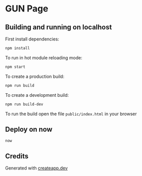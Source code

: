 # GUN Page

## Building and running on localhost

First install dependencies:

```sh
npm install
```

To run in hot module reloading mode:

```sh
npm start
```

To create a production build:

```sh
npm run build
```

To create a development build:

```sh
npm run build-dev
```

To run the build open the file `public/index.html` in your browser

## Deploy on now

```
now
```

## Credits

Generated with [createapp.dev](https://createapp.dev/)
